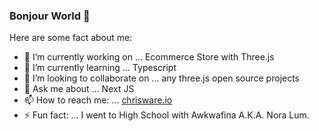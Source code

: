 ### Bonjour World 👋

Here are some fact about me: 

- 🔭 I’m currently working on ... Ecommerce Store with Three.js
- 🌱 I’m currently learning ... Typescript
- 👯 I’m looking to collaborate on ... any three.js open source projects
- 💬 Ask me about ... Next JS
- 📫 How to reach me: ... [chrisware.io](https://chrisware.io/)
- ⚡ Fun fact: ... I went to High School with Awkwafina A.K.A. Nora Lum.

